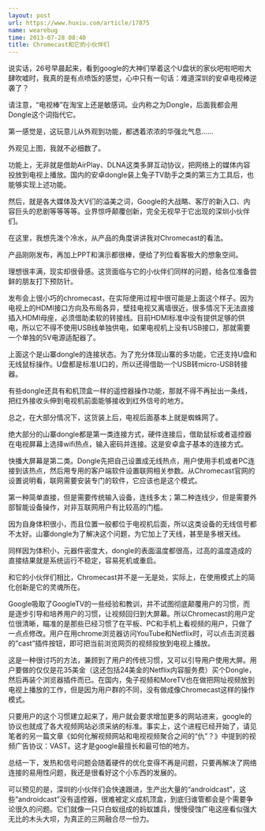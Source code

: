 ```yaml
---
layout: post
url: https://www.huxiu.com/article/17875
name: wearebug
time: 2013-07-28 08:40
title: Chromecast和它的小伙伴们
---
```

说实话，26号早晨起来，看到google的大神们举着这个U盘状的家伙吧啦吧啦大肆吹嘘时，我真的是有点喷饭的感觉，心中只有一句话：难道深圳的安卓电视棒逆袭了？

请注意，“电视棒”在淘宝上还是敏感词。业内称之为Dongle，后面我都会用Dongle这个词指代它。

第一感觉是，这玩意儿从外观到功能，都透着浓浓的华强北气息……

外观见上图，我就不必细数了。

功能上，无非就是借助AirPlay、DLNA这类多屏互动协议，把网络上的媒体内容投放到电视上播放。国内的安卓dongle装上兔子TV助手之类的第三方工具后，也能够实现上述功能。

然后，就是各大媒体及大V们的溢美之词，Google的大战略、客厅的新入口、内容巨头的悲剧等等等等。业界惊呼颠覆创新，完全无视早于它出现的深圳小伙伴们。

在这里，我想先泼个冷水，从产品的角度讲讲我对Chromecast的看法。

产品刚刚发布，再加上PPT和演示都很棒，便给了列位看客极大的想象空间。

理想很丰满，现实却很骨感。这货面临与它的小伙伴们同样的问题，给各位准备尝鲜的朋友打下预防针。

发布会上很小巧的chromecast，在实际使用过程中很可能是上面这个样子。因为电视上的HDMI接口方向及布局各异，壁挂电视又离墙很近，很多情况下无法直接插入HDMI母座，必须借助柔软的转接线。目前HDMI标准中没有提供足够的供电，所以它不得不使用USB线单独供电，如果电视机上没有USB接口，那就需要一个单独的5V电源适配器了。

上面这个是山寨dongle的连接状态。为了充分体现山寨的多功能，它还支持U盘和无线鼠标操作。U盘都是标准U口的，所以还得借助一个USB转micro-USB转接器。

有些dongle还具有和机顶盒一样的遥控器操作功能，那就不得不再扯出一条线，把红外接收头伸到电视机前面能够接收到红外信号的地方。

总之，在大部分情况下，这货装上后，电视后面基本上就是蜘蛛网了。

绝大部分的山寨dongle都是第一类连接方式，硬件连接后，借助鼠标或者遥控器在电视屏幕上选择wifi热点，输入密码并连接。这是安卓盒子基本的连接方式。

快播大屏幕是第二类。Dongle先把自己设置成无线热点，用户使用手机或者PC连接到该热点，然后用专用的客户端软件设置联网相关参数。从Chromecast官网的设置说明看，联网需要安装专门的软件，它应该也是这个模式。

第一种简单直接，但是需要传统输入设备，连线多太；第二种连线少，但是需要外部智能设备操作，对非互联网用户有比较高的门槛。

因为自身体积很小，而且位置一般都位于电视机后面，所以这类设备的无线信号都不太好。山寨dongle为了解决这个问题，为它加上了天线，甚至是多根天线。

同样因为体积小，元器件密度大，dongle的表面温度都很高，过高的温度造成的直接结果就是系统运行不稳定，容易死机或重启。

和它的小伙伴们相比，Chromecast并不是一无是处，实际上，在使用模式上的简化创新是它的灵魂所在。

Google吸取了GoogleTV的一些经验和教训，并不试图彻底颠覆用户的习惯，而是逐步引导和培养用户的习惯，让视频回归到大屏幕。所以Chromecast的用户定位很清晰，瞄准的是那些已经习惯了在平板、PC和手机上看视频的用户，只做了一点点修改。用户在用chrome浏览器访问YouTube和Netflix时，可以点击浏览器的”cast”插件按钮，即可把当前浏览网页的视频投放到电视上播放。

这是一种很讨巧的方法，兼顾到了用户的传统习惯，又可以引导用户使用大屏。用户要做的仅仅是花35美金（这还包括24美金的Netflix内容服务费）买个Dongle，然后再装个浏览器插件而已。在国内，兔子视频和MoreTV也在做把网址视频放到电视上播放的工作，但是因为用户群的不同，没有做成像Chromecast这样的操作模式。

只要用户的这个习惯建立起来了，用户就会要求增加更多的网站进来，google的协议也就成了各大视频网站必须采纳的标准。事实上，这个进程已经开始了，请见笔者的另一篇文章《如何化解视频网站和电视视频聚合之间的“仇”？》中提到的视频广告协议：VAST。这才是google最擅长和最可怕的地方。

总结一下，发热和信号问题会随着硬件的优化变得不再是问题，只要再解决了网络连接的易用性问题，我还是很看好这个小东西的发展的。

可以预见的是，深圳的小伙伴们会快速跟进，生产出大量的“androidcast”，这些“androidcast”没有遥控器，很难被定义成机顶盒，到底归谁管都会是个需要争论很久的问题。它们就像一只只白蚁组成的蚂蚁雄兵，慢慢侵蚀广电这座看似强大无比的木头大坝，为真正的三网融合尽一份力。

